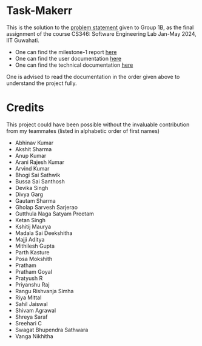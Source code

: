 # Task-Makerr

This is the solution to the [problem statement](./ps.pdf) given to Group 1B, as the final assignment of the course CS346: Software Engineering Lab
Jan-May 2024, IIT Guwahati.

- One can find the milestone-1 report [here](./Milestone-1.pdf)
- One can find the user documentation [here](./User%20Documentation)
- One can find the technical documentation [here](./Technical%20Documentation)

One is advised to read the documentation in the order given above to understand the project fully.

# Credits

This project could have been possible without the invaluable contribution from my teammates (listed in alphabetic order of first names)

- Abhinav Kumar
- Akshit Sharma
- Anup Kumar
- Arani Rajesh Kumar
- Arvind Kumar
- Bhogi Sai Sathwik
- Bussa Sai Santhosh
- Devika Singh
- Divya Garg
- Gautam Sharma
- Gholap Sarvesh Sarjerao
- Gutthula Naga Satyam Preetam
- Ketan Singh
- Kshitij Maurya
- Madala Sai Deekshitha
- Majji Aditya
- Mithilesh Gupta
- Parth Kasture
- Posa Mokshith
- Pratham
- Pratham Goyal
- Pratyush R
- Priyanshu Raj
- Rangu Rishvanja Simha
- Riya Mittal
- Sahil Jaiswal
- Shivam Agrawal
- Shreya Saraf
- Sreehari C
- Swagat Bhupendra Sathwara
- Vanga Nikhitha
